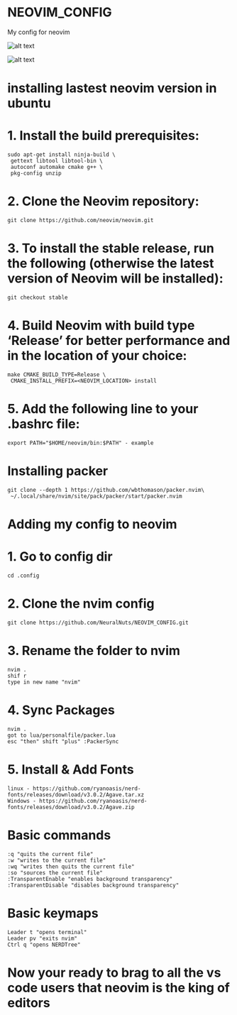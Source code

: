 # NEOVIM_CONFIG
My config for neovim

![alt text](https://github.com/NeuralNuts/NEOVIM_CONFIG/blob/master/exemple.png)

![alt text](https://github.com/NeuralNuts/NEOVIM_CONFIG/blob/master/exex2.png)

# installing lastest neovim version in ubuntu

# 1. Install the build prerequisites:
    sudo apt-get install ninja-build \
     gettext libtool libtool-bin \
     autoconf automake cmake g++ \
     pkg-config unzip

# 2. Clone the Neovim repository:
    git clone https://github.com/neovim/neovim.git

# 3. To install the stable release, run the following (otherwise the latest version of Neovim will be installed):
    git checkout stable

# 4. Build Neovim with build type ‘Release’ for better performance and in the location of your choice:
    make CMAKE_BUILD_TYPE=Release \
     CMAKE_INSTALL_PREFIX=<NEOVIM_LOCATION> install

# 5. Add the following line to your .bashrc file:
    export PATH="$HOME/neovim/bin:$PATH" - example


# Installing packer
    git clone --depth 1 https://github.com/wbthomason/packer.nvim\
     ~/.local/share/nvim/site/pack/packer/start/packer.nvim

# Adding my config to neovim

# 1. Go to config dir
    cd .config
    
# 2. Clone the nvim config
    git clone https://github.com/NeuralNuts/NEOVIM_CONFIG.git

# 3. Rename the folder to nvim
    nvim .
    shif r 
    type in new name "nvim"

# 4. Sync Packages
    nvim .
    got to lua/personalfile/packer.lua
    esc "then" shift "plus" :PackerSync

# 5. Install & Add Fonts
    linux - https://github.com/ryanoasis/nerd-fonts/releases/download/v3.0.2/Agave.tar.xz
    Windows - https://github.com/ryanoasis/nerd-fonts/releases/download/v3.0.2/Agave.zip

# Basic commands
    :q "quits the current file"
    :w "writes to the current file"
    :wq "writes then quits the current file"
    :so "sources the current file"
    :TransparentEnable "enables background transparency"
    :TransparentDisable "disables background transparency"

# Basic keymaps
    Leader t "opens terminal"
    Leader pv "exits nvim"
    Ctrl q "opens NERDTree"
    
# Now your ready to brag to all the vs code users that neovim is the king of editors 
